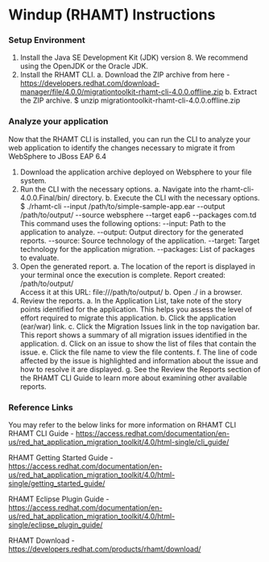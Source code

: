 # Windup (RHAMT) Instructions

### Setup Environment

1. Install the Java SE Development Kit (JDK) version 8. We recommend using the OpenJDK or the Oracle JDK.
2. Install the RHAMT CLI.
   a. Download the ZIP archive from here - https://developers.redhat.com/download-manager/file/4.0.0/migrationtoolkit-rhamt-cli-4.0.0.offline.zip
   b. Extract the ZIP archive.
      $ unzip migrationtoolkit-rhamt-cli-4.0.0.offline.zip

### Analyze your application

Now that the RHAMT CLI is installed, you can run the CLI to analyze your web application to identify the changes necessary to migrate it from WebSphere to JBoss EAP 6.4

1. Download the application archive deployed on Websphere to your file system.
2. Run the CLI with the necessary options.
   a. Navigate into the rhamt-cli-4.0.0.Final/bin/ directory.
   b. Execute the CLI with the necessary options.
      $ ./rhamt-cli --input /path/to/simple-sample-app.ear --output /path/to/output/ --source websphere --target eap6 --packages com.td
      This command uses the following options:
      --input: Path to the application to analyze.
      --output: Output directory for the generated reports.
      --source: Source technology of the application.
      --target: Target technology for the application migration.
      --packages: List of packages to evaluate.
3. Open the generated report.
   a. The location of the report is displayed in your terminal once the execution is complete.
      Report created: /path/to/output/  
      Access it at this URL: file:///path/to/output/
   b. Open ./ in a browser.
4. Review the reports.
   a. In the Application List, take note of the story points identified for the application. This helps you assess the level of effort required to migrate this application.
   b. Click the application (ear/war) link.
   c. Click the Migration Issues link in the top navigation bar. This report shows a summary of all migration issues identified in the application.
   d. Click on an issue to show the list of files that contain the issue.
   e. Click the file name to view the file contents.
   f. The line of code affected by the issue is highlighted and information about the issue and how to resolve it are displayed.
   g. See the Review the Reports section of the RHAMT CLI Guide to learn more about examining other available reports.

### Reference Links
You may refer to the below links for more information on RHAMT CLI
RHAMT CLI Guide - https://access.redhat.com/documentation/en-us/red_hat_application_migration_toolkit/4.0/html-single/cli_guide/

RHAMT Getting Started Guide - https://access.redhat.com/documentation/en-us/red_hat_application_migration_toolkit/4.0/html-single/getting_started_guide/

RHAMT Eclipse Plugin Guide - https://access.redhat.com/documentation/en-us/red_hat_application_migration_toolkit/4.0/html-single/eclipse_plugin_guide/

RHAMT Download - https://developers.redhat.com/products/rhamt/download/
